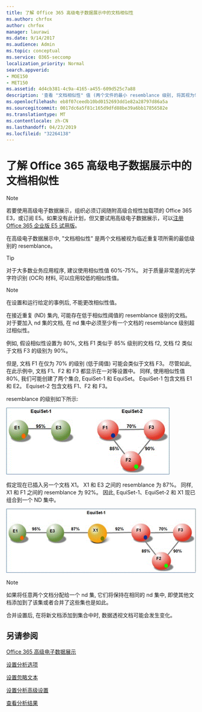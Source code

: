 ```yaml
---
title: 了解 Office 365 高级电子数据展示中的文档相似性
ms.author: chrfox
author: chrfox
manager: laurawi
ms.date: 9/14/2017
ms.audience: Admin
ms.topic: conceptual
ms.service: O365-seccomp
localization_priority: Normal
search.appverid:
- MOE150
- MET150
ms.assetid: 4d4cb381-4c9a-4165-a455-609d525c7a88
description: '查看 "文档相似性" 值 (两个文件的最小 resemblance 级别, 将其视为邻近的重复项) 在 Office 365 高级电子数据展示中起作用。 '
ms.openlocfilehash: eb8f07ceedb10bd0152693dd1e82a28797d86a5a
ms.sourcegitcommit: 0017dc6a5f81c165d9dfd88be39a6bb17856582e
ms.translationtype: MT
ms.contentlocale: zh-CN
ms.lasthandoff: 04/23/2019
ms.locfileid: "32264138"
---
```

# <a name="understand-document-similarity-in-office-365-advanced-ediscovery"></a>了解 Office 365 高级电子数据展示中的文档相似性

> [!NOTE]
> 若要使用高级电子数据展示，组织必须订阅随附高级合规性加载项的 Office 365 E3，或订阅 E5。如果没有此计划，但又要试用高级电子数据展示，可以[注册 Office 365 企业版 E5 试用版](https://go.microsoft.com/fwlink/p/?LinkID=698279)。 
  
在高级电子数据展示中, "文档相似性" 是两个文档被视为临近重复项所需的最低级别的 resemblance。
  
> [!TIP]
> 对于大多数业务应用程序, 建议使用相似性值 60%-75%。 对于质量非常差的光学字符识别 (OCR) 材料, 可以应用较低的相似性值。 
  
> [!NOTE]
> 在设置和运行给定的事例后, 不能更改相似性值。 
  
在接近重复 (ND) 集内, 可能存在低于相似性阈值的 resemblance 级别的文档。 对于要加入 nd 集的文档, 在 nd 集中必须至少有一个文档的 resemblance 级别超过相似性。 
  
例如, 假设相似性设置为 80%, 文档 F1 类似于 85% 级别的文档 f2, 文档 f2 类似于文档 F3 的级别为 90%。 
  
但是, 文档 F1 在仅为 70% 的级别 (低于阈值) 可能会类似于文档 F3。 尽管如此, 在此示例中, 文档 F1、F2 和 F3 都显示在一对等设置中。 同样, 使用相似性值 80%, 我们可能创建了两个集合, EquiSet-1 和 EquiSet。 EquiSet-1 包含文档 E1 和 E2。 Equiset-2 包含文档 F1、F2 和 F3。 
  
resemblance 的级别如下所示:
  
![文档相似性](media/3907ea7d-e28a-4027-8fc3-be090dd39144.gif)
  
假定现在已插入另一个文档 X1。 X1 和 E3 之间的 resemblance 为 87%。 同样, X1 和 F1 之间的 resemblance 为 92%。 因此, EquiSet-1、EquiSet-2 和 X1 现已组合到一个 ND 集中。
  
![文档相似性](media/d140d347-33d5-475a-af04-594a0f2ab13d.gif)
  
> [!NOTE]
> 如果将任意两个文档分配给一个 nd 集, 它们将保持在相同的 nd 集中, 即使其他文档添加到了该集或者合并了这些集也是如此。 
  
合并设置后, 在将新文档添加到集合中时, 数据透视文档可能会发生变化。 
  
## <a name="see-also"></a>另请参阅

[Office 365 高级电子数据展示](office-365-advanced-ediscovery.md)
  
[设置分析选项](set-analyze-options-in-advanced-ediscovery.md)
  
[设置忽略文本](set-ignore-text-in-advanced-ediscovery.md)
  
[设置分析高级设置](set-analyze-advanced-settings-in-advanced-ediscovery.md)
  
[查看分析结果](view-analyze-results-in-advanced-ediscovery.md)

